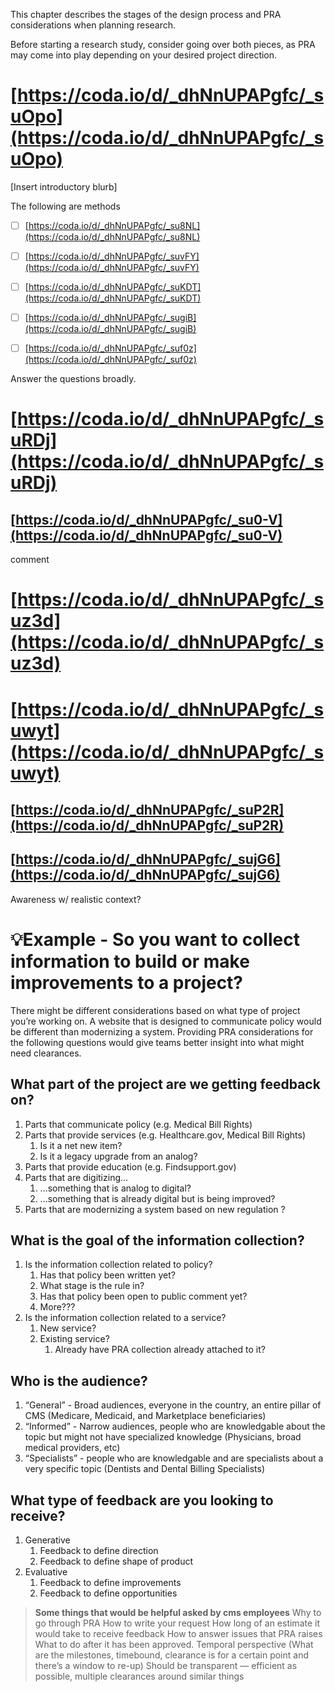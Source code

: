 This chapter describes the stages of the design process and PRA considerations when planning research. 

Before starting a research study, consider going over both pieces, as PRA may come into play depending on your desired project direction. 

# [https://coda.io/d/_dhNnUPAPgfc/_suOpo](https://coda.io/d/_dhNnUPAPgfc/_suOpo)

[Insert introductory blurb]





The following are methods 

- [ ] [https://coda.io/d/_dhNnUPAPgfc/_su8NL](https://coda.io/d/_dhNnUPAPgfc/_su8NL)
- [ ] [https://coda.io/d/_dhNnUPAPgfc/_suvFY](https://coda.io/d/_dhNnUPAPgfc/_suvFY)
- [ ] [https://coda.io/d/_dhNnUPAPgfc/_suKDT](https://coda.io/d/_dhNnUPAPgfc/_suKDT)
- [ ] [https://coda.io/d/_dhNnUPAPgfc/_sugiB](https://coda.io/d/_dhNnUPAPgfc/_sugiB) 
- [ ] [https://coda.io/d/_dhNnUPAPgfc/_suf0z](https://coda.io/d/_dhNnUPAPgfc/_suf0z) 

  
Answer the questions broadly.

# [https://coda.io/d/_dhNnUPAPgfc/_suRDj](https://coda.io/d/_dhNnUPAPgfc/_suRDj) 

## [https://coda.io/d/_dhNnUPAPgfc/_su0-V](https://coda.io/d/_dhNnUPAPgfc/_su0-V) 



comment

# [https://coda.io/d/_dhNnUPAPgfc/_suz3d](https://coda.io/d/_dhNnUPAPgfc/_suz3d) 





# [https://coda.io/d/_dhNnUPAPgfc/_suwyt](https://coda.io/d/_dhNnUPAPgfc/_suwyt) 



## [https://coda.io/d/_dhNnUPAPgfc/_suP2R](https://coda.io/d/_dhNnUPAPgfc/_suP2R) 

## [https://coda.io/d/_dhNnUPAPgfc/_sujG6](https://coda.io/d/_dhNnUPAPgfc/_sujG6) 



Awareness w/ realistic context?



# 💡Example - So you want to collect information to build or make improvements to a project?



There might be different considerations based on what type of project you’re working on. A website that is designed to communicate policy would be different than modernizing a system. Providing PRA considerations for the following questions would give teams better insight into what might need clearances.

## What part of the project are we getting feedback on?

1. Parts that communicate policy (e.g. Medical Bill Rights)
2. Parts that provide services (e.g. Healthcare.gov, Medical Bill Rights)
   1. Is it a net new item?
   2. Is it a legacy upgrade from an analog?
3. Parts that provide education (e.g. Findsupport.gov)
4. Parts that are digitizing...
   1. ...something that is analog to digital?
   2. ...something that is already digital but is being improved?
5. Parts that are modernizing a system based on new regulation ?

## What is the goal of the information collection?

1. Is the information collection related to policy?
   1. Has that policy been written yet?
   2. What stage is the rule in?
   3. Has that policy been open to public comment yet?
   4. More???
2. Is the information collection related to a service?
   1. New service?
   2. Existing service?
      1. Already have PRA collection already attached to it?

## Who is the audience?

1. “General” - Broad audiences, everyone in the country, an entire pillar of CMS (Medicare, Medicaid, and Marketplace beneficiaries) 
2. “Informed” - Narrow audiences, people who are knowledgable about the topic but might not have specialized knowledge (Physicians, broad medical providers, etc)
3. “Specialists” - people who are knowledgable and are specialists about a very specific topic (Dentists and Dental Billing Specialists)

## What type of feedback are you looking to receive?

1. Generative 
   1. Feedback to define direction
   2. Feedback to define shape of product 
2. Evaluative
   1. Feedback to define improvements
   2. Feedback to define opportunities

  

  
  
  


> **Some things that would be helpful asked by cms employees**
> Why to go through PRA
> How to write your request
> How long of an estimate it would take to receive feedback
> How to answer issues that PRA raises
> What to do after it has been approved.
> Temporal perspective (What are the milestones, timebound, clearance is for a certain point and there’s a window to re-up)
> Should be transparent — efficient as possible, multiple clearances around similar things

